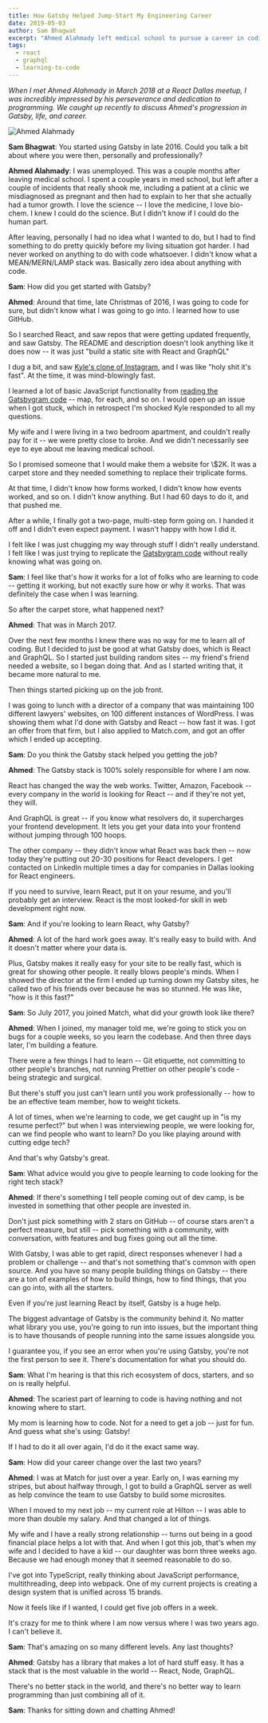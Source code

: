 ```yaml
---
title: How Gatsby Helped Jump-Start My Engineering Career
date: 2019-05-03
author: Sam Bhagwat
excerpt: "Ahmed Alahmady left medical school to pursue a career in coding. Learn how the Gatsby stack is solely responsible for the career Ahmed has now."
tags:
  - react
  - graphql
  - learning-to-code
---
```


_When I met Ahmed Alahmady in March 2018 at a React Dallas meetup, I was incredibly impressed by his perseverance and dedication to programming. We caught up recently to discuss Ahmed's progression in Gatsby, life, and career._

![Ahmed Alahmady](./images/ahmed.png)

**Sam Bhagwat**: You started using Gatsby in late 2016. Could you talk a bit about where you were then, personally and professionally?

**Ahmed Alahmady**: I was unemployed. This was a couple months after leaving medical school. I spent a couple years in med school, but left after a couple of incidents that really shook me, including a patient at a clinic we misdiagnosed as pregnant and then had to explain to her that she actually had a tumor growth. I love the science -- I love the medicine, I love bio-chem. I knew I could do the science. But I didn't know if I could do the human part.

After leaving, personally I had no idea what I wanted to do, but I had to find something to do pretty quickly before my living situation got harder. I had never worked on anything to do with code whatsoever. I didn't know what a MEAN/MERN/LAMP stack was. Basically zero idea about anything with code.

**Sam**: How did you get started with Gatsby?

**Ahmed**: Around that time, late Christmas of 2016, I was going to code for sure, but didn't know what I was going to go into. I learned how to use GitHub.

So I searched React, and saw repos that were getting updated frequently, and saw Gatsby. The README and description doesn't look anything like it does now -- it was just "build a static site with React and GraphQL"

I dug a bit, and saw [Kyle's clone of Instagram](https://gatsbygram.gatsbyjs.org/), and I was like "holy shit it's fast". At the time, it was mind-blowingly fast.

I learned a lot of basic JavaScript functionality from [reading the Gatsbygram code](https://github.com/gatsbyjs/gatsby/tree/master/examples/gatsbygram) -- map, for each, and so on. I would open up an issue when I got stuck, which in retrospect I'm shocked Kyle responded to all my questions.

My wife and I were living in a two bedroom apartment, and couldn't really pay for it -- we were pretty close to broke. And we didn't necessarily see eye to eye about me leaving medical school.

So I promised someone that I would make them a website for \\$2K. It was a carpet store and they needed something to replace their triplicate forms.

At that time, I didn't know how forms worked, I didn't know how events worked, and so on. I didn't know anything. But I had 60 days to do it, and that pushed me.

After a while, I finally got a two-page, multi-step form going on. I handed it off and I didn't even expect payment. I wasn't happy with how I did it.

I felt like I was just chugging my way through stuff I didn't really understand. I felt like I was just trying to replicate the [Gatsbygram code](https://github.com/gatsbyjs/gatsby/tree/master/examples/gatsbygram) without really knowing what was going on.

**Sam**: I feel like that's how it works for a lot of folks who are learning to code -- getting it working, but not exactly sure how or why it works. That was definitely the case when I was learning.

So after the carpet store, what happened next?

**Ahmed**: That was in March 2017.

Over the next few months I knew there was no way for me to learn all of coding. But I decided to just be good at what Gatsby does, which is React and GraphQL. So I started just building random sites -- my friend's friend needed a website, so I began doing that. And as I started writing that, it became more natural to me.

Then things started picking up on the job front.

I was going to lunch with a director of a company that was maintaining 100 different lawyers' websites, on 100 different instances of WordPress. I was showing them what I'd done with Gatsby and React -- how fast it was. I got an offer from that firm, but I also applied to Match.com, and got an offer which I ended up accepting.

**Sam**: Do you think the Gatsby stack helped you getting the job?

**Ahmed**: The Gatsby stack is 100% solely responsible for where I am now.

React has changed the way the web works. Twitter, Amazon, Facebook -- every company in the world is looking for React -- and if they're not yet, they will.

And GraphQL is great -- if you know what resolvers do, it supercharges your frontend development. It lets you get your data into your frontend without jumping through 100 hoops.

The other company -- they didn't know what React was back then -- now today they're putting out 20-30 positions for React developers. I get contacted on LinkedIn multiple times a day for companies in Dallas looking for React engineers.

If you need to survive, learn React, put it on your resume, and you'll probably get an interview. React is the most looked-for skill in web development right now.

**Sam**: And if you're looking to learn React, why Gatsby?

**Ahmed**: A lot of the hard work goes away. It's really easy to build with. And it doesn't matter where your data is.

Plus, Gatsby makes it really easy for your site to be really fast, which is great for showing other people. It really blows people's minds. When I showed the director at the firm I ended up turning down my Gatsby sites, he called two of his friends over because he was so stunned. He was like, "how is it this fast?"

**Sam**: So July 2017, you joined Match, what did your growth look like there?

**Ahmed**: When I joined, my manager told me, we're going to stick you on bugs for a couple weeks, so you learn the codebase. And then three days later, I'm building a feature.

There were a few things I had to learn -- Git etiquette, not committing to other people's branches, not running Prettier on other people's code - being strategic and surgical.

But there's stuff you just can't learn until you work professionally -- how to be an effective team member, how to weight tickets.

A lot of times, when we're learning to code, we get caught up in "is my resume perfect?" but when I was interviewing people, we were looking for, can we find people who want to learn? Do you like playing around with cutting edge tech?

And that's why Gatsby's great.

**Sam**: What advice would you give to people learning to code looking for the right tech stack?

**Ahmed**: If there's something I tell people coming out of dev camp, is be invested in something that other people are invested in.

Don't just pick something with 2 stars on GitHub -- of course stars aren't a perfect measure, but still -- pick something with a community, with conversation, with features and bug fixes going out all the time.

With Gatsby, I was able to get rapid, direct responses whenever I had a problem or challenge -- and that's not something that's common with open source. And you have so many people building things on Gatsby -- there are a ton of examples of how to build things, how to find things, that you can go into, with all the starters.

Even if you're just learning React by itself, Gatsby is a huge help.

The biggest advantage of Gatsby is the community behind it. No matter what library you use, you're going to run into issues, but the important thing is to have thousands of people running into the same issues alongside you.

I guarantee you, if you see an error when you're using Gatsby, you're not the first person to see it. There's documentation for what you should do.

**Sam**: What I'm hearing is that this rich ecosystem of docs, starters, and so on is really helpful.

**Ahmed**: The scariest part of learning to code is having nothing and not knowing where to start.

My mom is learning how to code. Not for a need to get a job -- just for fun. And guess what she's using: Gatsby!

If I had to do it all over again, I'd do it the exact same way.

**Sam**: How did your career change over the last two years?

**Ahmed**: I was at Match for just over a year. Early on, I was earning my stripes, but about halfway through, I got to build a GraphQL server as well as help convince the team to use Gatsby to build some microsites.

When I moved to my next job -- my current role at Hilton -- I was able to more than double my salary. And that changed a lot of things.

My wife and I have a really strong relationship -- turns out being in a good financial place helps a lot with that. And when I got this job, that's when my wife and I decided to have a kid -- our daughter was born three weeks ago. Because we had enough money that it seemed reasonable to do so.

I've got into TypeScript, really thinking about JavaScript performance, multithreading, deep into webpack. One of my current projects is creating a design system that is unified across 15 brands.

Now it feels like if I wanted, I could get five job offers in a week.

It's crazy for me to think where I am now versus where I was two years ago. I can't believe it.

**Sam**: That's amazing on so many different levels. Any last thoughts?

**Ahmed**: Gatsby has a library that makes a lot of hard stuff easy. It has a stack that is the most valuable in the world -- React, Node, GraphQL.

There's no better stack in the world, and there's no better way to learn programming than just combining all of it.

**Sam**: Thanks for sitting down and chatting Ahmed!
